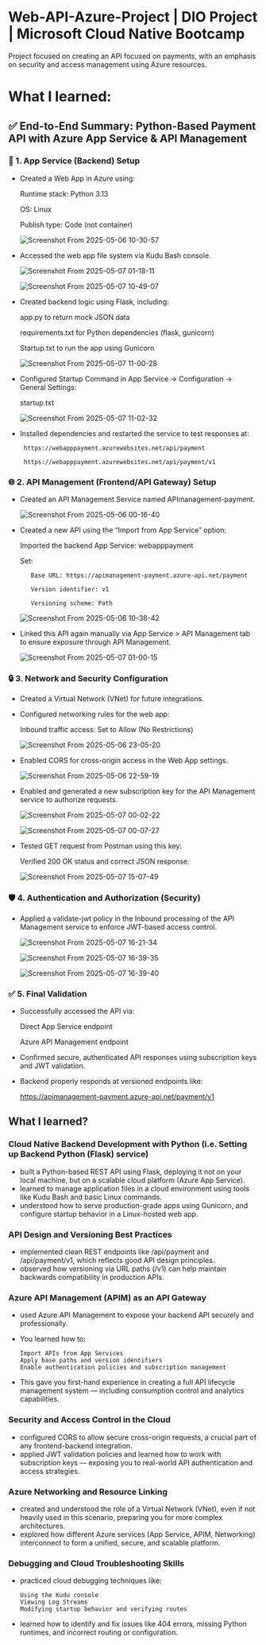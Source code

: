 # Web-API-Azure-Project | DIO Project | Microsoft Cloud Native Bootcamp
Project focused on creating an API focused on payments, with an emphasis on security and access management using Azure resources.

# What I learned:

## ✅ End-to-End Summary: Python-Based Payment API with Azure App Service & API Management
### 🔧 1. App Service (Backend) Setup

-  Created a Web App in Azure using:
  
      Runtime stack: Python 3.13
   
      OS: Linux
   
      Publish type: Code (not container)
   
     ![Screenshot From 2025-05-06 10-30-57](https://github.com/user-attachments/assets/0305809a-473f-4f9f-a9ea-bc7ff53d4e1a)

-  Accessed the web app file system via Kudu Bash console.

     ![Screenshot From 2025-05-07 01-18-11](https://github.com/user-attachments/assets/bd3a7b22-2f14-4961-a83e-0854de9b2eb2)

     ![Screenshot From 2025-05-07 10-49-07](https://github.com/user-attachments/assets/d7c1d032-e673-44bf-a647-b3d35d381e8d)

-  Created backend logic using Flask, including:
  
      app.py to return mock JSON data
   
      requirements.txt for Python dependencies (flask, gunicorn)
   
      Startup.txt to run the app using Gunicorn
   
      ![Screenshot From 2025-05-07 11-00-28](https://github.com/user-attachments/assets/be4480e3-2c18-4404-819d-e71c75387bc3)

-  Configured Startup Command in App Service → Configuration → General Settings:

      startup.txt
   
      ![Screenshot From 2025-05-07 11-02-32](https://github.com/user-attachments/assets/47d1802b-185a-47f6-b57f-387c7bc3af21)

-  Installed dependencies and restarted the service to test responses at:

        https://webapppayment.azurewebsites.net/api/payment

        https://webapppayment.azurewebsites.net/api/payment/v1

### 🌐 2. API Management (Frontend/API Gateway) Setup

-    Created an API Management Service named APImanagement-payment.
  
     ![Screenshot From 2025-05-06 00-16-40](https://github.com/user-attachments/assets/218f48d5-cde8-4f8f-9d33-3f8be9479f69)

-    Created a new API using the “Import from App Service” option:

        Imported the backend App Service: webapppayment

        Set:

            Base URL: https://apimanagement-payment.azure-api.net/payment

            Version identifier: v1

            Versioning scheme: Path
     
        ![Screenshot From 2025-05-06 10-38-42](https://github.com/user-attachments/assets/f1cafaac-6efa-4b44-ad44-886d370d6d9d)

-    Linked this API again manually via App Service > API Management tab to ensure exposure through API Management.
  
     ![Screenshot From 2025-05-07 01-00-15](https://github.com/user-attachments/assets/03ce3903-41f7-4e7f-ad6d-2b82829a4bb7)

### 🔒 3. Network and Security Configuration

-    Created a Virtual Network (VNet) for future integrations.

-    Configured networking rules for the web app:

        Inbound traffic access: Set to Allow (No Restrictions)
     
        ![Screenshot From 2025-05-06 23-05-20](https://github.com/user-attachments/assets/8a737965-d970-41f7-87e6-8b9570b7f21a)


-    Enabled CORS for cross-origin access in the Web App settings.
  
     ![Screenshot From 2025-05-06 22-59-19](https://github.com/user-attachments/assets/a7c28938-47cd-4a33-b53b-d94e32955944)

-    Enabled and generated a new subscription key for the API Management service to authorize requests.
  
     ![Screenshot From 2025-05-07 00-02-22](https://github.com/user-attachments/assets/eb898c7e-9451-4b4d-8dd9-1c0a57404a57)
     
     ![Screenshot From 2025-05-07 00-07-27](https://github.com/user-attachments/assets/304bb91c-653c-47b5-a81a-377d25388833)


-    Tested GET request from Postman using this key:

        Verified 200 OK status and correct JSON response.
     
        ![Screenshot From 2025-05-07 15-07-49](https://github.com/user-attachments/assets/d1f27501-c41e-4ea7-a87c-31c1810248c2)

### 🛡️ 4. Authentication and Authorization (Security)

-    Applied a validate-jwt policy in the Inbound processing of the API Management service to enforce JWT-based access control.
  
     ![Screenshot From 2025-05-07 16-21-34](https://github.com/user-attachments/assets/02fe5f64-9c38-42cf-91f2-780e02e86755)
     
     ![Screenshot From 2025-05-07 16-39-35](https://github.com/user-attachments/assets/778adacb-30e4-4d83-851c-d0d5ea6076a7)
     
     ![Screenshot From 2025-05-07 16-39-40](https://github.com/user-attachments/assets/00728949-6647-41e1-9f71-c72ebc569566)


### ✅ 5. Final Validation

-    Successfully accessed the API via:

        Direct App Service endpoint

        Azure API Management endpoint

-    Confirmed secure, authenticated API responses using subscription keys and JWT validation.

-    Backend properly responds at versioned endpoints like:

        https://apimanagement-payment.azure-api.net/payment/v1


## What I learned?
### Cloud Native Backend Development with Python (i.e. Setting up Backend Python (Flask) service)
  - built a Python-based REST API using Flask, deploying it not on your local machine, but on a scalable cloud platform (Azure App Service).
  - learned to manage application files in a cloud environment using tools like Kudu Bash and basic Linux commands.
  - understood how to serve production-grade apps using Gunicorn, and configure startup behavior in a Linux-hosted web app.

### API Design and Versioning Best Practices
  - implemented clean REST endpoints like /api/payment and /api/payment/v1, which reflects good API design principles.
  - observed how versioning via URL paths (/v1) can help maintain backwards compatibility in production APIs.

### Azure API Management (APIM) as an API Gateway
  - used Azure API Management to expose your backend API securely and professionally.
  - You learned how to:
    
        Import APIs from App Services
        Apply base paths and version identifiers
        Enable authentication policies and subscription management

  - This gave you first-hand experience in creating a full API lifecycle management system — including consumption control and analytics capabilities.

### Security and Access Control in the Cloud
  - configured CORS to allow secure cross-origin requests, a crucial part of any frontend-backend integration.
  - applied JWT validation policies and learned how to work with subscription keys — exposing you to real-world API authentication and access strategies.

### Azure Networking and Resource Linking
  - created and understood the role of a Virtual Network (VNet), even if not heavily used in this scenario, preparing you for more complex architectures.
  - explored how different Azure services (App Service, APIM, Networking) interconnect to form a unified, secure, and scalable platform.

### Debugging and Cloud Troubleshooting Skills
  - practiced cloud debugging techniques like:

        Using the Kudu console
        Viewing Log Streams
        Modifying startup behavior and verifying routes

  - learned how to identify and fix issues like 404 errors, missing Python runtimes, and incorrect routing or configuration.
